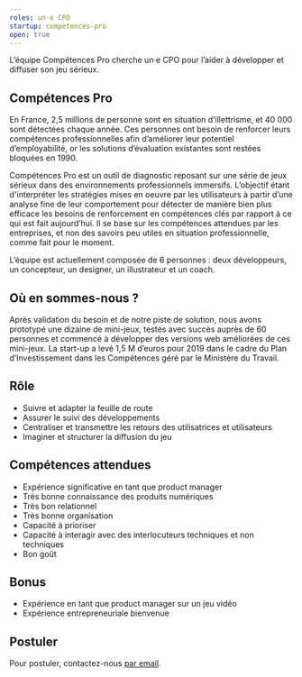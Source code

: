 ```yaml
---
roles: un·e CPO
startup: competences-pro
open: true
---
```


L’équipe Compétences Pro cherche un·e CPO pour l’aider à développer et diffuser son jeu sérieux.

<!--more-->

## Compétences Pro

En France, 2,5 millions de personne sont en situation d’illettrisme, et 40 000 sont détectées chaque année. Ces personnes ont besoin de renforcer leurs compétences professionnelles afin d’améliorer leur potentiel d’employabilité, or les solutions d’évaluation existantes sont restées bloquées en 1990.

Compétences Pro est un outil de diagnostic reposant sur une série de jeux sérieux dans des environnements professionnels immersifs. L’objectif étant d'interpréter les stratégies mises en oeuvre par les utilisateurs à partir d’une analyse fine de leur comportement pour détecter de manière bien plus efficace les besoins de renforcement en compétences clés par rapport à ce qui est fait aujourd’hui. Il se base sur les compétences attendues par les entreprises, et non des savoirs peu utiles en situation professionnelle, comme fait pour le moment.

L’équipe est actuellement composée de 6 personnes : deux développeurs, un concepteur, un designer, un illustrateur et un coach.

## Où en sommes-nous ?

Après validation du besoin et de notre piste de solution, nous avons prototypé une dizaine de mini-jeux, testés avec succès auprès de 60 personnes et commencé à développer des versions web améliorées de ces mini-jeux. La start-up a levé 1,5 M d’euros pour 2019 dans le cadre du Plan d’Investissement dans les Compétences géré par le Ministère du Travail.

## Rôle

- Suivre et adapter la feuille de route
- Assurer le suivi des développements
- Centraliser et transmettre les retours des utilisatrices et utilisateurs
- Imaginer et structurer la diffusion du jeu

## Compétences attendues

- Expérience significative en tant que product manager
- Très bonne connaissance des produits numériques
- Très bon relationnel
- Très bonne organisation
- Capacité à prioriser
- Capacité à interagir avec des interlocuteurs techniques et non techniques
- Bon goût

## Bonus

- Expérience en tant que product manager sur un jeu vidéo
- Expérience entrepreneuriale bienvenue

## Postuler

Pour postuler, contactez-nous [par email](mailto:gregoire.novel@beta.gouv.fr).
